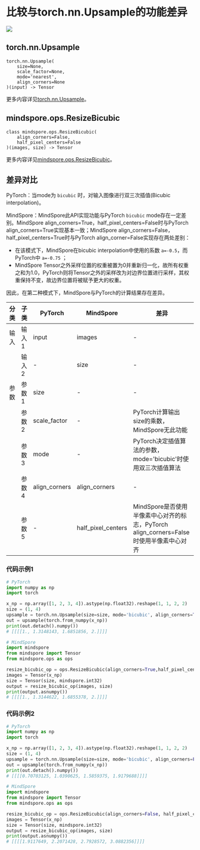 # 比较与torch.nn.Upsample的功能差异

<a href="https://gitee.com/mindspore/docs/blob/master/docs/mindspore/source_zh_cn/note/api_mapping/pytorch_diff/ReduceBicubic.md" target="_blank"><img src="https://mindspore-website.obs.cn-north-4.myhuaweicloud.com/website-images/master/resource/_static/logo_source.png"></a>

## torch.nn.Upsample

```text
torch.nn.Upsample(
    size=None,
    scale_factor=None,
    mode='nearest',
    align_corners=None
)(input) -> Tensor
```

更多内容详见[torch.nn.Upsample](https://pytorch.org/docs/1.8.1/generated/torch.nn.Upsample.html#torch.nn.Upsample)。

## mindspore.ops.ResizeBicubic

```text
class mindspore.ops.ResizeBicubic(
    align_corners=False,
    half_pixel_centers=False
)(images, size) -> Tensor
```

更多内容详见[mindspore.ops.ResizeBicubic](https://mindspore.cn/docs/zh-CN/master/api_python/ops/mindspore.ops.ResizeBicubic.html#mindspore.ops.ResizeBicubic)。

## 差异对比

PyTorch：当mode为 `bicubic` 时，对输入图像进行双三次插值(Bicubic interpolation)。

MindSpore：MindSpore此API实现功能与PyTorch `bicubic` mode存在一定差别。MindSpore align_corners=True，half_pixel_centers=False时与PyTorch align_corners=True实现基本一致；MindSpore align_corners=False，half_pixel_centers=True时与PyTorch align_corner=False实现存在两处差别：

- 在该模式下，MindSpore在bicubic interpolation中使用的系数 `a=-0.5`，而PyTorch中 `a=-0.75` ；
- MindSpore Tensor之外采样位置的权重被置为0并重新归一化，故所有权重之和为1.0，PyTorch则将Tensor之外的采样改为对边界位置进行采样，其权重保持不变，故边界位置将被赋予更大的权重。

因此，在第二种模式下，MindSpore与PyTorch的计算结果存在差异。

| 分类 | 子类  | PyTorch   | MindSpore | 差异                                                         |
| ---- | ----- | --------- | --------- | ------------------------------------------------------------ |
| 输入  | 输入1  | input      | images    |   -                                                          |
|      | 输入2 |    -       | size      |  -                                                           |
| 参数  | 参数1 | size       |  -       |                                -                               |
|      | 参数2 | scale_factor |  -     |      PyTorch计算输出size的乘数，MindSpore无此功能                   |
|      | 参数3 | mode    |       -     | PyTorch决定插值算法的参数，mode='bicubic'时使用双三次插值算法          |
|      | 参数4 | align_corners | align_corners   |       -                                               |
|      | 参数5 |   -     | half_pixel_centers | MindSpore是否使用半像素中心对齐的标志，PyTorch align_corners=False时使用半像素中心对齐 |

### 代码示例1

```python
# PyTorch
import numpy as np
import torch

x_np = np.array([1, 2, 3, 4]).astype(np.float32).reshape(1, 1, 2, 2)
size = (1, 4)
upsample = torch.nn.Upsample(size=size, mode='bicubic', align_corners=True)
out = upsample(torch.from_numpy(x_np))
print(out.detach().numpy())
# [[[[1., 1.3148143, 1.6851856, 2.]]]]

# MindSpore
import mindspore
from mindspore import Tensor
from mindspore.ops as ops

resize_bicubic_op = ops.ResizeBicubic(align_corners=True,half_pixel_centers=False)
images = Tensor(x_np)
size = Tensor(size, mindspore.int32)
output = resize_bicubic_op(images, size)
print(output.asnumpy())
# [[[[1., 1.3144622, 1.6855378, 2.]]]]
```

### 代码示例2

```python
# PyTorch
import numpy as np
import torch

x_np = np.array([1, 2, 3, 4]).astype(np.float32).reshape(1, 1, 2, 2)
size = (1, 4)
upsample = torch.nn.Upsample(size=size, mode='bicubic', align_corners=False)
out = upsample(torch.from_numpy(x_np))
print(out.detach().numpy())
# [[[[0.70703125, 1.0390625, 1.5859375, 1.9179688]]]]

# MindSpore
import mindspore
from mindspore import Tensor
from mindspore.ops as ops

resize_bicubic_op = ops.ResizeBicubic(align_corners=False, half_pixel_centers=True)
images = Tensor(x_np)
size = Tensor(size, mindspore.int32)
output = resize_bicubic_op(images, size)
print(output.asnumpy())
# [[[[1.9117649, 2.2071428, 2.7928572, 3.0882356]]]]
```